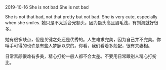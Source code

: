 2019-10-16 She is not bad
She is not bad

She is not that bad, not that pretty but not bad. She is very cute, especially when she smiles. 她只是不太适合光额头，因为额头高且眉毛浅，有刘海就好很多。

她有很多缺点，但是关键之处还是优秀的。人生难求完美，因为自己并不完美。你唾手可得的也许是有些人梦寐以求的。你看，我们看着多般配，很有夫妻相。

日常素颜很难有多美，精心打扮一般人都不会太差。不要用日常跟别人精心打扮比。
